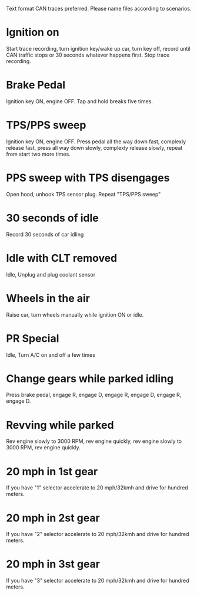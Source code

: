 Text format CAN traces preferred. Please name files according to scenarios.

# Ignition on

Start trace recording, turn ignition key/wake up car, turn key off, record until CAN traffic stops or 30 seconds whatever happens first. Stop trace recording.

# Brake Pedal

Ignition key ON, engine OFF. Tap and hold breaks five times.

# TPS/PPS sweep

Ignition key ON, engine OFF. Press pedal all the way down fast, complexly release fast, press all way down slowly, complexly release slowly, repeat from start two more times.

# PPS sweep with TPS disengages

Open hood, unhook TPS sensor plug. Repeat "TPS/PPS sweep"

# 30 seconds of idle

Record 30 seconds of car idling

# Idle with CLT removed

Idle, Unplug and plug coolant sensor

# Wheels in the air

Raise car, turn wheels manually while ignition ON or idle.

# PR Special

Idle, Turn A/C on and off a few times

# Change gears while parked idling

Press brake pedal, engage R, engage D, engage R, engage D, engage R, engage D.

# Revving while parked

Rev engine slowly to 3000 RPM, rev engine quickly, rev engine slowly to 3000 RPM, rev engine quickly.

# 20 mph in 1st gear

If you have "1" selector accelerate to 20 mph/32kmh and drive for hundred meters.

# 20 mph in 2st gear

If you have "2" selector accelerate to 20 mph/32kmh and drive for hundred meters.

# 20 mph in 3st gear

If you have "3" selector accelerate to 20 mph/32kmh and drive for hundred meters.

